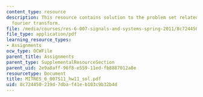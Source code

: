 ```yaml
---
content_type: resource
description: This resource contains solution to the problem set related to discrete-time
  fourier transform.
file: /media/courses/res-6-007-signals-and-systems-spring-2011/8c724450219d7dbaf41eb103c9b32b4d_MITRES_6_007S11_hw11_sol.pdf
file_type: application/pdf
learning_resource_types:
- Assignments
ocw_type: OCWFile
parent_title: Assignments
parent_type: SupplementalResourceSection
parent_uid: 2e9a8aff-96f8-e559-11ed-fb8887012a8e
resourcetype: Document
title: MITRES_6_007S11_hw11_sol.pdf
uid: 8c724450-219d-7dba-f41e-b103c9b32b4d
---
```

